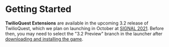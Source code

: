 # Getting Started

**TwilioQuest Extensions** are available in the upcoming 3.2 release of TwilioQuest, which we plan on launching in October at [SIGNAL 2021](https://signal.twilio.com). Before then, you may need to select the "3.2 Preview" branch in the launcher after [downloading and installing the game](https://www.twilio.com/quest/download).
